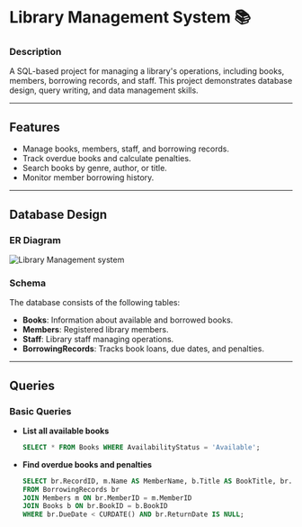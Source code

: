 # Library Management System 📚

### Description
A SQL-based project for managing a library's operations, including books, members, borrowing records, and staff. This project demonstrates database design, query writing, and data management skills.

---

## Features
- Manage books, members, staff, and borrowing records.
- Track overdue books and calculate penalties.
- Search books by genre, author, or title.
- Monitor member borrowing history.

---

## Database Design

### ER Diagram
![Library Management system](https://github.com/user-attachments/assets/b1bfeb9e-5c89-4746-bc39-b4072832c253)


### Schema
The database consists of the following tables:
- **Books**: Information about available and borrowed books.
- **Members**: Registered library members.
- **Staff**: Library staff managing operations.
- **BorrowingRecords**: Tracks book loans, due dates, and penalties.

---

## Queries
### Basic Queries
- **List all available books**
  ```sql
  SELECT * FROM Books WHERE AvailabilityStatus = 'Available';

- **Find overdue books and penalties**
  ```sql
  SELECT br.RecordID, m.Name AS MemberName, b.Title AS BookTitle, br.DueDate, br.Penalty
  FROM BorrowingRecords br
  JOIN Members m ON br.MemberID = m.MemberID
  JOIN Books b ON br.BookID = b.BookID
  WHERE br.DueDate < CURDATE() AND br.ReturnDate IS NULL;

